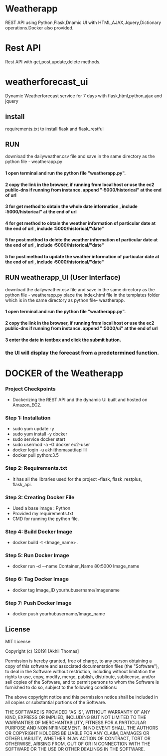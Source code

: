 # Weatherapp
REST API using Python,Flask,Dnamic UI with HTML,AJAX,Jquery,Dictionary operations.Docker also provided.

# Rest API
 Rest API with get,post,update,delete methods.
 
 # weatherforecast_ui
Dynamic Weatherforecast service for 7 days with flask,html,python,ajax and jquery

## install
requirements.txt to install flask and flask_restful

## RUN

download the dailyweather.csv file and save in the same directory as the python file - weatherapp.py 

#### 1 open terminal and run the python file "weatherapp.py". 
#### 2 copy the link in the browser, if running from local host or use the ec2 public-dns if running from instance. append ":5000/historical" at the end of url
#### 3 for get method to obtain the whole date information , include :5000/historical" at the end of url
#### 4 for get method to obtain the weather information of particular date at the end of url , include :5000/historical/"date"
#### 5 for post method to delete the weather information of particular date at the end of url , include :5000/historical/"date"
#### 5 for post method to update the weather information of particular date at the end of url , include :5000/historical/"date"

## RUN weatherapp_UI (User Interface)

download the dailyweather.csv file and save in the same directory as the python file - weatherapp.py
place the index.html file in the templates folder which is in the same directory as python file- weatherapp.

#### 1 open terminal and run the python file "weatherapp.py". 
#### 2 copy the link in the browser, if running from local host or use the ec2 public-dns if running from instance. append ":5000/ui" at the end of url
#### 3 enter the date in textbox and click the submit button.
### the UI will display the forecast from a predetermined function.


# DOCKER of the Weatherapp


### Project Checkpoints
- Dockerizing the REST API and the dynamic UI built and hosted on Amazon_EC2.

### Step 1: Installation 
- sudo yum update -y
- sudo yum install -y docker
- sudo service docker start
- sudo usermod -a -G docker ec2-user
- docker login -u akhilthomasattiapillil
- docker pull python:3.5

### Step 2: Requirements.txt 

- It has all the libraries used for the project -flask, flask_restplus, flask_api. 


### Step 3: Creating Docker File

- Used a base image : Python
- Provided my requirements.txt
- CMD for running the python file.

### Step 4: Build Docker Image

- docker build -t <Image_name> .

### Step 5: Run Docker Image

- docker run -d --name Container_Name 80:5000 Image_name

### Step 6: Tag Docker Image

- docker tag Image_ID yourhubusername/Imagename

### Step 7: Push Docker Image

- docker push yourhubusername/Image_name






## License

MIT License

Copyright (c) [2019] [Akhil Thomas]

Permission is hereby granted, free of charge, to any person obtaining a copy of this software and associated documentation files (the "Software"), to deal in the Software without restriction, including without limitation the rights to use, copy, modify, merge, publish, distribute, sublicense, and/or sell copies of the Software, and to permit persons to whom the Software is furnished to do so, subject to the following conditions:

The above copyright notice and this permission notice shall be included in all copies or substantial portions of the Software.

THE SOFTWARE IS PROVIDED "AS IS", WITHOUT WARRANTY OF ANY KIND, EXPRESS OR IMPLIED, INCLUDING BUT NOT LIMITED TO THE WARRANTIES OF MERCHANTABILITY, FITNESS FOR A PARTICULAR PURPOSE AND NONINFRINGEMENT. IN NO EVENT SHALL THE AUTHORS OR COPYRIGHT HOLDERS BE LIABLE FOR ANY CLAIM, DAMAGES OR OTHER LIABILITY, WHETHER IN AN ACTION OF CONTRACT, TORT OR OTHERWISE, ARISING FROM, OUT OF OR IN CONNECTION WITH THE SOFTWARE OR THE USE OR OTHER DEALINGS IN THE SOFTWARE.


